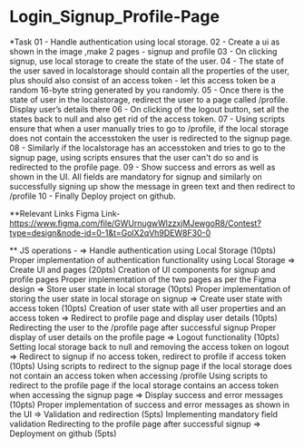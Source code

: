 # Login_Signup_Profile-Page

*Task
01 - Handle authentication using local storage.
02 - Create a ui as shown in the image ,make 2 pages - signup and profile
03 - On clicking signup, use local storage to create the state of the user.
04 - The state of the user saved in localstorage should contain all the properties of the user, plus should also consist of an access token - let this access token be a random 16-byte string generated by you randomly.
05 - Once there is the state of user in the localstorage, redirect the user to a page called /profile. Display user’s details there
06 - On clicking of the logout button, set all the states back to null and also get rid of the access token.
07 - Using scripts ensure that when a user manually tries to go to /profile, if the local storage does not contain the accesstoken the user is redirected to the signup page.
08 - Similarly if the localstorage has an accesstoken and tries to go to the signup page, using scripts ensures that the user can't do so and is redirected to the profile page.
09 - Show success and errors as well as shown in the UI. All fields are mandatory for signup and similarly on successfully signing up show the message in green text and then redirect to /profile
10 - Finally Deploy project on github.

**Relevant Links
Figma Link- https://www.figma.com/file/GWUrnugwWlzzxjMJewgoR8/Contest?type=design&node-id=0-1&t=GolX2qVh9DEW8F30-0

** JS operations -
=> Handle authentication using Local Storage (10pts)
      Proper implementation of authentication functionality using Local Storage
=> Create UI and pages (20pts)
      Creation of UI components for signup and profile pages
      Proper implementation of the two pages as per the Figma design
=> Store user state in local storage (10pts)
      Proper implementation of storing the user state in local storage on signup
=> Create user state with access token (10pts)
      Creation of user state with all user properties and an access token
=> Redirect to profile page and display user details (10pts)
      Redirecting the user to the /profile page after successful signup
      Proper display of user details on the profile page
=> Logout functionality (10pts)
      Setting local storage back to null and removing the access token on logout
=> Redirect to signup if no access token, redirect to profile if access token (10pts)
      Using scripts to redirect to the signup page if the local storage does not contain an access token when accessing /profile
      Using scripts to redirect to the profile page if the local storage contains an access token when accessing the signup page
=> Display success and error messages (10pts)
      Proper implementation of success and error messages as shown in the UI
=> Validation and redirection (5pts)
      Implementing mandatory field validation
      Redirecting to the profile page after successful signup
=> Deployment on github (5pts)
